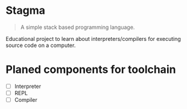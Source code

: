 # Stagma

> A simple stack based programming language.

Educational project to learn about interpreters/compilers for executing source code on a computer.

# Planed components for toolchain

- [ ] Interpreter
- [ ] REPL
- [ ] Compiler
